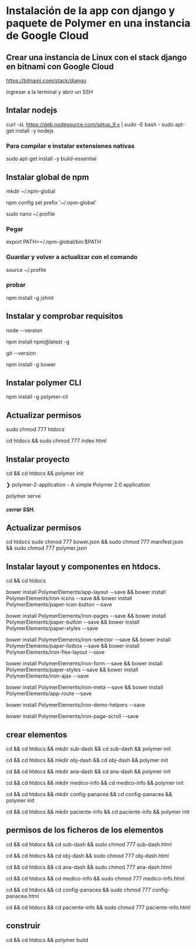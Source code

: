 # Instalación de la app con django y paquete de Polymer en una instancia de Google Cloud 

## Crear una instancia de Linux con el stack django en bitnami con Google Cloud

https://bitnami.com/stack/django

ingresar a la terminal y abrir un SSH

## Intalar nodejs

curl -sL https://deb.nodesource.com/setup_9.x | sudo -E bash -
sudo apt-get install -y nodejs

### Para compilar e instalar extensiones nativas

sudo apt-get install -y build-essential

## Instalar global de npm 

mkdir ~/.npm-global

npm config set prefix '~/.npm-global'

sudo nano ~/.profile

### Pegar

export PATH=~/.npm-global/bin:$PATH

### Guardar y volver a actualizar con el comando

source ~/.profile

### probar

npm install -g jshint

## Instalar y comprobar requisitos

node --version

npm install npm@latest -g

git --version

npm install -g bower

## Instalar polymer CLI

npm install -g polymer-cli

## Actualizar permisos

sudo chmod 777 htdocs

cd htdocs && sudo chmod 777 index.html

## Instalar proyecto

cd && cd htdocs && polymer init

❯ polymer-2-application - A simple Polymer 2.0 application

polymer serve

##### cerrar SSH.

## Actualizar permisos

cd htdocs sudo chmod 777 bower.json && sudo chmod 777 manifest.json && sudo chmod 777 polymer.json

## Instalar layout y componentes en htdocs.

cd && cd htdocs

bower install PolymerElements/app-layout --save && bower install PolymerElements/iron-icons --save && bower install PolymerElements/paper-icon-button --save

bower install PolymerElements/iron-pages --save && bower install PolymerElements/paper-button --save && bower install PolymerElements/paper-styles --save

bower install PolymerElements/iron-selector --save && bower install PolymerElements/paper-listbox --save && bower install PolymerElements/iron-flex-layout --save

bower install PolymerElements/iron-form --save && bower install PolymerElements/paper-styles --save && bower install PolymerElements/iron-ajax --save

bower install PolymerElements/iron-meta --save && bower install PolymerElements/app-route --save 

bower install PolymerElements/iron-demo-helpers --save 

bower install PolymerElements/iron-page-scroll --save

## crear elementos

cd && cd htdocs && mkdir sub-dash && cd sub-dash && polymer init

cd && cd htdocs && mkdir obj-dash && cd obj-dash && polymer init

cd && cd htdocs && mkdir ana-dash && cd ana-dash && polymer init

cd && cd htdocs && mkdir medico-info && cd medico-info && polymer init

cd && cd htdocs && mkdir config-panacea && cd config-panacea && polymer init

cd && cd htdocs && mkdir paciente-info && cd paciente-info && polymer init


## permisos de los ficheros de los elementos

cd && cd htdocs && cd sub-dash && sudo chmod 777 sub-dash.html

cd && cd htdocs &&  cd obj-dash && sudo chmod 777 obj-dash.html

cd && cd htdocs && cd ana-dash && sudo chmod 777 ana-dash.html

cd && cd htdocs && cd medico-info && sudo chmod 777 medico-info.html

cd && cd htdocs && cd config-panacea && sudo chmod 777 config-panacea.html

cd && cd htdocs && cd paciente-info && sudo chmod 777 paciente-info.html

## construir

cd && cd htdocs && polymer build 